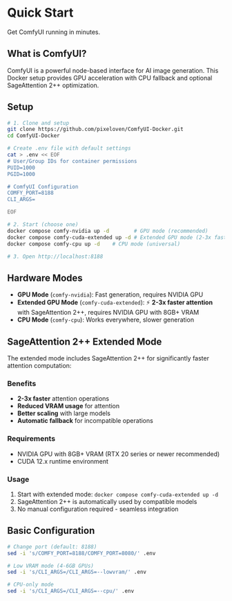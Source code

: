 # Quick Start

Get ComfyUI running in minutes.

## What is ComfyUI?

ComfyUI is a powerful node-based interface for AI image generation. This Docker setup provides GPU acceleration with CPU fallback and optional SageAttention 2++ optimization.

## Setup

```bash
# 1. Clone and setup
git clone https://github.com/pixeloven/ComfyUI-Docker.git
cd ComfyUI-Docker

# Create .env file with default settings
cat > .env << EOF
# User/Group IDs for container permissions
PUID=1000
PGID=1000

# ComfyUI Configuration
COMFY_PORT=8188
CLI_ARGS=

EOF

# 2. Start (choose one)
docker compose comfy-nvidia up -d        # GPU mode (recommended)
docker compose comfy-cuda-extended up -d # Extended GPU mode (2-3x faster attention)
docker compose comfy-cpu up -d    # CPU mode (universal)

# 3. Open http://localhost:8188
```

## Hardware Modes

- **GPU Mode** (`comfy-nvidia`): Fast generation, requires NVIDIA GPU
- **Extended GPU Mode** (`comfy-cuda-extended`): ⚡ **2-3x faster attention** with SageAttention 2++, requires NVIDIA GPU with 8GB+ VRAM
- **CPU Mode** (`comfy-cpu`): Works everywhere, slower generation

## SageAttention 2++ Extended Mode

The extended mode includes SageAttention 2++ for significantly faster attention computation:

### Benefits
- **2-3x faster** attention operations
- **Reduced VRAM usage** for attention
- **Better scaling** with large models
- **Automatic fallback** for incompatible operations

### Requirements
- NVIDIA GPU with 8GB+ VRAM (RTX 20 series or newer recommended)
- CUDA 12.x runtime environment

### Usage
1. Start with extended mode: `docker compose comfy-cuda-extended up -d`
2. SageAttention 2++ is automatically used by compatible models
3. No manual configuration required - seamless integration

## Basic Configuration

```bash
# Change port (default: 8188)
sed -i 's/COMFY_PORT=8188/COMFY_PORT=8080/' .env

# Low VRAM mode (4-6GB GPUs)
sed -i 's/CLI_ARGS=/CLI_ARGS=--lowvram/' .env

# CPU-only mode
sed -i 's/CLI_ARGS=/CLI_ARGS=--cpu/' .env
```

